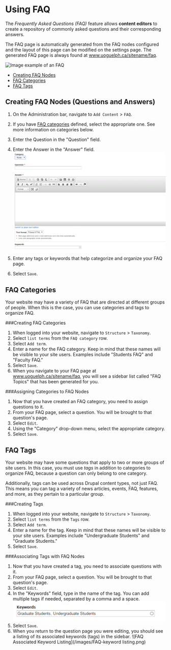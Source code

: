 # Using FAQ
The *Frequently Asked Questions (FAQ)* feature allows **content editors** to create a repository of commonly asked questions and their corresponding answers. 

The FAQ page is automatically generated from the FAQ nodes configured and the layout of this page can be modified on the settings page. The generated FAQ page is always found at www.uoguelph.ca/sitename/faq.

![Image example of an FAQ](../images/FAQexample.png)

* [Creating FAQ Nodes](#creating-faq-nodes-questions-and-answers)
* [FAQ Categories](#faq-categories)
* [FAQ Tags](#faq-tags)

## Creating FAQ Nodes (Questions and Answers)
1. On the Administration bar, navigate to `Add Content` > `FAQ`.
2. If you have [FAQ categories](../taxonomies.md#categories) defined, select the appropriate one. See more information on categories below.
4. Enter the Question in the "Question" field.
5. Enter the Answer in the "Answer" field.
![Image of an FAQ](../images/faq.png)

6. Enter any tags or keywords that help categorize and organize your FAQ page.
7. Select `Save`.
   
## FAQ Categories

Your website may have a variety of FAQ that are directed at different groups of people. When this is the case, you can use categories and tags to organize FAQ.

###Creating FAQ Categories
1. When logged into your website, navigate to `Structure` > `Taxonomy`.
2. Select `list terms` from the `FAQ category` row.
3. Select `Add term`.
4. Enter a name for the FAQ category. Keep in mind that these names will be visible to your site users. Examples include "Students FAQ" and "Faculty FAQ." 
5. Select `Save`.
6. When you navigate to your FAQ page at www.uoguelph.ca/sitename/faq, you will see a sidebar list called "FAQ Topics" that has been generated for you.

###Assigning Categories to FAQ Nodes
1. Now that you have created an FAQ category, you need to assign questions to it. 
2. From your FAQ page, select a question. You will be brought to that question's page.
3. Select `Edit`.
4. Using the "Category" drop-down menu, select the appropriate category. 
5. Select `Save`.

## FAQ Tags

Your website may have some questions that apply to two or more groups of site users. In this case, you must use *tags* in addition to categories to organize FAQ, because a question can only belong to one category.

Additionally, tags can be used across Drupal content types, not just FAQ. This means you can tag a variety of news articles, events, FAQ, features, and more, as they pertain to a particular group. 

###Creating Tags
1. When logged into your website, navigate to `Structure` > `Taxonomy`.
2. Select `list terms` from the `Tags` row.
3. Select `Add term`.
4. Enter a name for the tag. Keep in mind that these names will be visible to your site users. Examples include "Undergraduate Students" and "Graduate Students."
5. Select `Save`.

###Associating Tags with FAQ Nodes
1. Now that you have created a tag, you need to associate questions with it. 
2. From your FAQ page, select a question. You will be brought to that question's page.
3. Select `Edit`.
4. In the "Keywords" field, type in the name of the tag. You can add multiple tags if needed, separated by a comma and a space.
 ![FAQ Keyword Field](/images/FAQ-tags.png)
5. Select `Save`.
6. When you return to the question page you were editing, you should see a listing of its associated keywords (tags) in the sidebar.
 ![FAQ Associated Keyword Listing](/images/FAQ-keyword listing.png)
